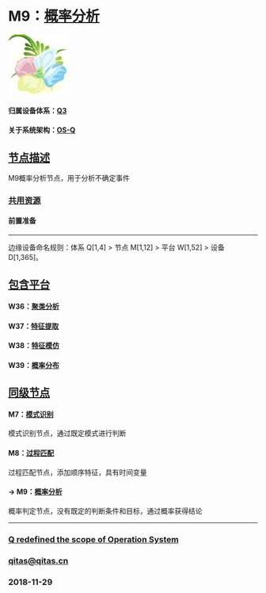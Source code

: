 ﻿# M9：[概率分析](https://github.com/OS-Q/M9) 

[![sites](OS-Q/OS-Q.png)](http://www.OS-Q.com)

#### 归属设备体系：[Q3](https://github.com/OS-Q/Q3)

#### 关于系统架构：[OS-Q](https://github.com/OS-Q/OS-Q)

## [节点描述](https://github.com/OS-Q/M9/wiki) 

M9概率分析节点，用于分析不确定事件

### [共用资源](https://github.com/OS-Q/M9/wiki/src) 

#### 前置准备




---

边缘设备命名规则：体系 Q[1,4] > 节点 M[1,12] > 平台 W[1,52] > 设备 D[1,365]。

## [包含平台](https://github.com/OS-Q/M9/wiki/index) 

#### W36：[聚类分析](https://github.com/OS-Q/W36)



#### W37：[特征提取](https://github.com/OS-Q/W37)



#### W38：[特征模仿](https://github.com/OS-Q/W38)



#### W39：[概率分布](https://github.com/OS-Q/W39)




## [同级节点](https://github.com/OS-Q/M7/wiki/index)

#### M7：[模式识别](https://github.com/OS-Q/M7)

模式识别节点，通过既定模式进行判断
 
#### M8：[过程匹配](https://github.com/OS-Q/M8) 

过程匹配节点，添加顺序特征，具有时间变量

#### -> M9：[概率分析](https://github.com/OS-Q/M9)

概率判定节点，没有既定的判断条件和目标，通过概率获得结论

---

###  [Q redefined the scope of Operation System](http://www.OS-Q.com)
###  qitas@qitas.cn
###  2018-11-29

